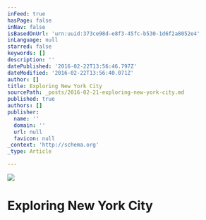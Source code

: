 ```yaml
---
inFeed: true
hasPage: false
inNav: false
isBasedOnUrl: 'urn:uuid:373ce98d-e8f3-45fc-b530-1d6f2a8052e4'
inLanguage: null
starred: false
keywords: []
description: ''
datePublished: '2016-02-22T13:56:46.797Z'
dateModified: '2016-02-22T13:56:40.071Z'
author: []
title: Exploring New York City
sourcePath: _posts/2016-02-21-exploring-new-york-city.md
published: true
authors: []
publisher:
  name: ''
  domain: ''
  url: null
  favicon: null
_context: 'http://schema.org'
_type: Article

---
```

![](https://the-grid-user-content.s3-us-west-2.amazonaws.com/51397faf-5769-4f84-bde6-6d6ad183cf78.jpg)

# Exploring New York City